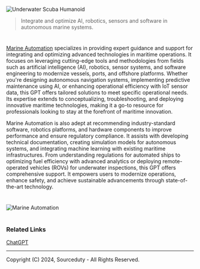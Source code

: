 ![Underwater Scuba Humanoid](https://github.com/user-attachments/assets/15923fd8-fd0a-4ffd-be02-ec1ee9ea7e5f)

> Integrate and optimize AI, robotics, sensors and software in autonomous marine systems.
#

[Marine Automation](https://chatgpt.com/g/g-67522f0a736881918922d2836f2d4f82-marine-automation) specializes in providing expert guidance and support for integrating and optimizing advanced technologies in maritime operations. It focuses on leveraging cutting-edge tools and methodologies from fields such as artificial intelligence (AI), robotics, sensor systems, and software engineering to modernize vessels, ports, and offshore platforms. Whether you're designing autonomous navigation systems, implementing predictive maintenance using AI, or enhancing operational efficiency with IoT sensor data, this GPT offers tailored solutions to meet specific operational needs. Its expertise extends to conceptualizing, troubleshooting, and deploying innovative maritime technologies, making it a go-to resource for professionals looking to stay at the forefront of maritime innovation.

Marine Automation is also adept at recommending industry-standard software, robotics platforms, and hardware components to improve performance and ensure regulatory compliance. It assists with developing technical documentation, creating simulation models for autonomous systems, and integrating machine learning with existing maritime infrastructures. From understanding regulations for automated ships to optimizing fuel efficiency with advanced analytics or deploying remote-operated vehicles (ROVs) for underwater inspections, this GPT offers comprehensive support. It empowers users to modernize operations, enhance safety, and achieve sustainable advancements through state-of-the-art technology.

#
![Marine Automation](https://github.com/user-attachments/assets/5248a0db-ea60-444e-9d6d-c70ba7f5e28c)

#
### Related Links

[ChatGPT](https://github.com/sourceduty/ChatGPT)

***
Copyright (C) 2024, Sourceduty - All Rights Reserved.
